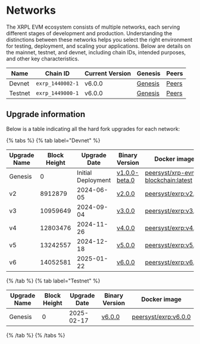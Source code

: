 # Networks

The XRPL EVM ecosystem consists of multiple networks, each serving different stages of development and production. Understanding the distinctions between these networks helps you select the right environment for testing, deployment, and scaling your applications. Below are details on the mainnet, testnet, and devnet, including chain IDs, intended purposes, and other key characteristics.

| Name    | Chain ID         | Current Version | Genesis                                                                                            | Peers                                                                                         |
| ------- | ---------------- | --------------- | -------------------------------------------------------------------------------------------------- | --------------------------------------------------------------------------------------------- |
| Devnet  | `exrp_1440002-1` | v6.0.0          | [Genesis](https://raw.githubusercontent.com/Peersyst/xrp-evm-archive/main/poa-devnet/genesis.json) | [Peers](https://raw.githubusercontent.com/Peersyst/xrp-evm-archive/main/poa-devnet/peers.txt) |
| Testnet | `exrp_1449000-1` | v6.0.0          | [Genesis](https://raw.githubusercontent.com/xrplevm/networks/refs/heads/main/testnet/genesis.json) | [Peers](https://raw.githubusercontent.com/xrplevm/networks/main/testnet/peers.txt)            |

## Upgrade information

Below is a table indicating all the hard fork upgrades for each network:

{% tabs %}
{% tab label="Devnet" %}

| Upgrade Name | Block Height | Upgrade Date       | Binary Version                                                              | Docker image                                                                                                                                                                                          |
| ------------ | ------------ | ------------------ | --------------------------------------------------------------------------- | ----------------------------------------------------------------------------------------------------------------------------------------------------------------------------------------------------- |
| Genesis      | 0            | Initial Deployment | [v1.0.0-beta.0](https://github.com/xrplevm/node/releases/tag/v1.0.0-beta.0) | [peersyst/xrp-evm-blockchain:latest](https://hub.docker.com/layers/peersyst/xrp-evm-blockchain/latest/images/sha256-de9941203bb9f199e6125e3518d9c56a8106c93211cd2840cb9b0fc7652f5416?context=explore) |
| v2           | 8912879      | 2024-06-05         | [v2.0.0](https://github.com/xrplevm/node/releases/tag/v2.0.0)               | [peersyst/exrp:v2.0.0](https://hub.docker.com/layers/peersyst/exrp/v2.0.0/images/sha256-0e7c502211696f6dae0dc2ce8ae16429bd4ee09941b00cf95e63dfad86d10407?context=explore)                             |
| v3           | 10959649     | 2024-09-04         | [v3.0.0](https://github.com/xrplevm/node/releases/tag/v3.0.0)               | [peersyst/exrp:v3.0.0](htthttps://hub.docker.com/layers/peersyst/exrp/v3.0.0/images/sha256-4c36e6a5e833fb73d692a9c1e7c146b3b7421db576c0c07c64013c089ebeea9d)                                          |
| v4           | 12803476     | 2024-11-26         | [v4.0.0](https://github.com/xrplevm/node/releases/tag/v4.0.0)               | [peersyst/exrp:v4.0.0](https://hub.docker.com/layers/peersyst/exrp/v4.0.0/images/sha256-117776dbf6dc8cf2ab77b5dfc699ad0a9180e8eb96b1123e5f8810953e1db5ad)                                             |
| v5           | 13242557     | 2024-12-18         | [v5.0.0](https://github.com/xrplevm/node/releases/tag/v5.0.0)               | [peersyst/exrp:v5.0.0](https://hub.docker.com/layers/peersyst/exrp/v5.0.0/images/sha256-3e55164718fe2d81cba50cb426bfd6fecc103201db3f02df18290e7525a4cb71)                                             |
| v6           | 14052581     | 2025-01-22         | [v6.0.0](https://github.com/xrplevm/node/releases/tag/v6.0.0)               | [peersyst/exrp:v6.0.0](https://hub.docker.com/layers/peersyst/exrp/v6.0.0/images/sha256-9d8c9f96e27c648216fddbc4bb67c10529aa5ea03d303cf56060e453c02a4ca9)                                             |

{% /tab %}
{% tab label="Testnet" %}

| Upgrade Name | Block Height | Upgrade Date | Binary Version                                                | Docker image                                                                                                                                              |
| ------------ | ------------ | ------------ | ------------------------------------------------------------- | --------------------------------------------------------------------------------------------------------------------------------------------------------- |
| Genesis      | 0            | 2025-02-17   | [v6.0.0](https://github.com/xrplevm/node/releases/tag/v6.0.0) | [peersyst/exrp:v6.0.0](https://hub.docker.com/layers/peersyst/exrp/v6.0.0/images/sha256-9d8c9f96e27c648216fddbc4bb67c10529aa5ea03d303cf56060e453c02a4ca9) |

{% /tab %}
{% /tabs %}
